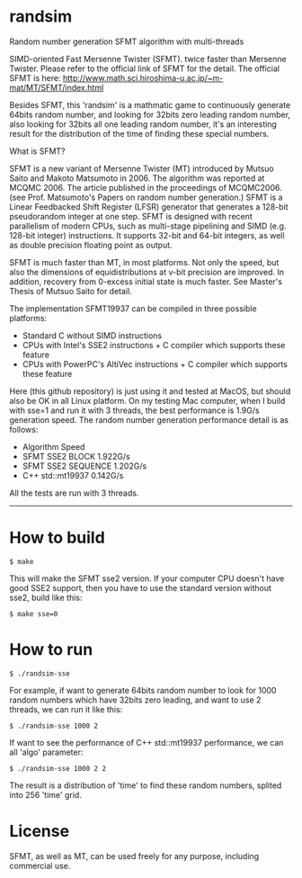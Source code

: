 # randsim
Random number generation SFMT algorithm with multi-threads

SIMD-oriented Fast Mersenne Twister (SFMT). twice faster than Mersenne Twister. Please refer to the official link of SFMT for the detail.
The official SFMT is here: http://www.math.sci.hiroshima-u.ac.jp/~m-mat/MT/SFMT/index.html

Besides SFMT, this 'randsim' is a mathmatic game to continuously generate 64bits random number, and looking for 32bits zero leading random number, also looking for 32bits all one leading random number, it's an interesting result for the distribution of the time of finding these special numbers.

What is SFMT?

SFMT is a new variant of Mersenne Twister (MT) introduced by Mutsuo Saito and Makoto Matsumoto in 2006. The algorithm was reported at MCQMC 2006. The article published in the proceedings of MCQMC2006. (see Prof. Matsumoto's Papers on random number generation.) SFMT is a Linear Feedbacked Shift Register (LFSR) generator that generates a 128-bit pseudorandom integer at one step. SFMT is designed with recent parallelism of modern CPUs, such as multi-stage pipelining and SIMD (e.g. 128-bit integer) instructions. It supports 32-bit and 64-bit integers, as well as double precision floating point as output.

SFMT is much faster than MT, in most platforms. Not only the speed, but also the dimensions of equidistributions at v-bit precision are improved. In addition, recovery from 0-excess initial state is much faster. See Master's Thesis of Mutsuo Saito for detail.

The implementation SFMT19937 can be compiled in three possible platforms:

- Standard C without SIMD instructions
- CPUs with Intel's SSE2 instructions + C compiler which supports these feature
- CPUs with PowerPC's AltiVec instructions + C compiler which supports these feature

Here (this github repository) is just using it and tested at MacOS, but should also be OK in all Linux platform.
On my testing Mac computer, when I build with sse=1 and run it with 3 threads, the best performance is 1.9G/s generation speed. The random number generation performance detail is as follows:

- Algorithm           Speed
- SFMT SSE2 BLOCK     1.922G/s
- SFMT SSE2 SEQUENCE  1.202G/s
- C++ std::mt19937    0.142G/s

All the tests are run with 3 threads.

----------------------------------------

# How to build

```
$ make
```
This will make the SFMT sse2 version. If your computer CPU doesn't have good SSE2 support, then you have to use the standard version without sse2, build like this:
```
$ make sse=0
```


# How to run

```
$ ./randsim-sse
```


For example, if want to generate 64bits random number to look for 1000 random numbers which have 32bits zero leading, and want to use 2 threads, we can run it like this:
```
$ ./randsim-sse 1000 2
```


If want to see the performance of C++ std::mt19937 performance, we can all 'algo' parameter:
```
$ ./randsim-sse 1000 2 2
```

The result is a distribution of 'time' to find these random numbers, splited into 256 'time' grid.

# License

SFMT, as well as MT, can be used freely for any purpose, including commercial use.
